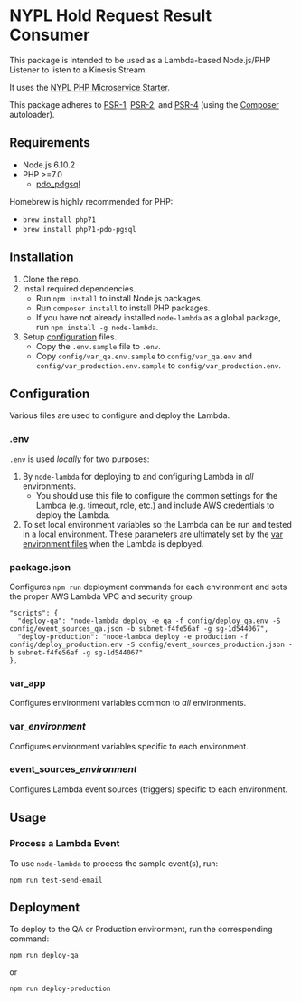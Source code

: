# NYPL Hold Request Result Consumer

This package is intended to be used as a Lambda-based Node.js/PHP Listener to listen to a Kinesis Stream. 

It uses the 
[NYPL PHP Microservice Starter](https://github.com/NYPL/php-microservice-starter).

This package adheres to [PSR-1](http://www.php-fig.org/psr/psr-1/), 
[PSR-2](http://www.php-fig.org/psr/psr-2/), and [PSR-4](http://www.php-fig.org/psr/psr-4/) 
(using the [Composer](https://getcomposer.org/) autoloader).

## Requirements

* Node.js 6.10.2
* PHP >=7.0 
  * [pdo_pdgsql](http://php.net/manual/en/ref.pdo-pgsql.php)

Homebrew is highly recommended for PHP:
  * `brew install php71`
  * `brew install php71-pdo-pgsql`
  

## Installation

1. Clone the repo.
2. Install required dependencies.
   * Run `npm install` to install Node.js packages.
   * Run `composer install` to install PHP packages.
   * If you have not already installed `node-lambda` as a global package, run `npm install -g node-lambda`.
3. Setup [configuration](#configuration) files.
   * Copy the `.env.sample` file to `.env`.
   * Copy `config/var_qa.env.sample` to `config/var_qa.env` and `config/var_production.env.sample` to `config/var_production.env`.

## Configuration

Various files are used to configure and deploy the Lambda.

### .env

`.env` is used *locally* for two purposes:

1. By `node-lambda` for deploying to and configuring Lambda in *all* environments. 
   * You should use this file to configure the common settings for the Lambda 
   (e.g. timeout, role, etc.) and include AWS credentials to deploy the Lambda. 
2. To set local environment variables so the Lambda can be run and tested in a local environment.
   These parameters are ultimately set by the [var environment files](#var_environment) when the Lambda is deployed.

### package.json

Configures `npm run` deployment commands for each environment and sets the proper AWS Lambda VPC and
security group.
 
~~~~
"scripts": {
  "deploy-qa": "node-lambda deploy -e qa -f config/deploy_qa.env -S config/event_sources_qa.json -b subnet-f4fe56af -g sg-1d544067",
  "deploy-production": "node-lambda deploy -e production -f config/deploy_production.env -S config/event_sources_production.json -b subnet-f4fe56af -g sg-1d544067"
},
~~~~

### var_app

Configures environment variables common to *all* environments.

### var_*environment*

Configures environment variables specific to each environment.

### event_sources_*environment*

Configures Lambda event sources (triggers) specific to each environment.

## Usage

### Process a Lambda Event

To use `node-lambda` to process the sample event(s), run:

~~~~
npm run test-send-email
~~~~

## Deployment

To deploy to the QA or Production environment, run the corresponding command:

~~~~
npm run deploy-qa
~~~~

or

~~~~
npm run deploy-production
~~~~

